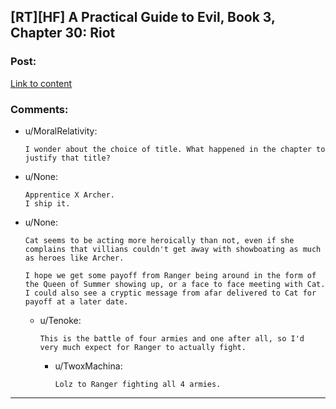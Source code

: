 ## [RT][HF] A Practical Guide to Evil, Book 3, Chapter 30: Riot

### Post:

[Link to content](https://practicalguidetoevil.wordpress.com/2017/09/11/chapter-30-riot/)

### Comments:

- u/MoralRelativity:
  ```
  I wonder about the choice of title. What happened in the chapter to justify that title?
  ```

- u/None:
  ```
  Apprentice X Archer.
  I ship it.
  ```

- u/None:
  ```
  Cat seems to be acting more heroically than not, even if she complains that villians couldn't get away with showboating as much as heroes like Archer.  

  I hope we get some payoff from Ranger being around in the form of the Queen of Summer showing up, or a face to face meeting with Cat. I could also see a cryptic message from afar delivered to Cat for payoff at a later date.
  ```

  - u/Tenoke:
    ```
    This is the battle of four armies and one after all, so I'd very much expect for Ranger to actually fight.
    ```

    - u/TwoxMachina:
      ```
      Lolz to Ranger fighting all 4 armies.
      ```

---

